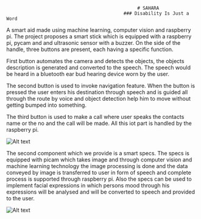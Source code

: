                                                     # SAHARA
                                               ### Disability Is Just a Word

A  smart aid made using machine learning, computer vision and raspberry pi. The project proposes a smart stick which is equipped with a raspberry pi, pycam and and ultrasonic sensor with a buzzer. On the side of the handle, three buttons are present, each having a specific function. 

First button automates the camera and detects the objects, the objects description is generated and converted to the speech.  The speech would be heard in a bluetooth ear bud hearing device worn by the user. 

The second button is used to invoke navigation feature. When the button is pressed the user enters his destination through speech and is guided all through the route by voice and object detection help him to move without getting bumped into something.

The third button is used to make a call where user speaks the contacts name or the no and the call will be made. 
All this iot part is handled by the raspberry pi.
 
 ![Alt text](https://github.com/Invince11/Vihaan-/blob/master/Stick...png)

 The second component which we provide is a smart specs. The specs is equipped with picam which takes image and through computer vision and machine learning technology the image processing is done and the data conveyed by image is transferred to user in form of speech and complete process is supported through  raspberry pi.
Also the specs can be used to implement facial expressions in which persons mood through his expressions will be analysed and will be converted to speech and provided to the user.

![Alt text](https://github.com/Invince11/Vihaan-/blob/master/spec.png)
